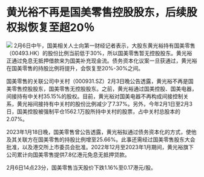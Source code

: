 # 黄光裕不再是国美零售控股股东，后续股权拟恢复至超20％

![](https://inews.gtimg.com/newsapp_bt/0/15451118858/1000)
2月6日中午，国美相关人士向第一财经记者表示，大股东黄光裕持有国美零售（00493.HK）的股份比例当前低于30%，所以国美零售暂无控股股东。黄光裕正通过免息无抵押借款来为国美补充现金流。债务资本化议案一旦获通过，黄光裕在国美零售的持股比例将提升，会恢复至20%-30%之间。

国美零售的关联公司中关村（000931.SZ）2月3日晚公告透露，黄光裕不再是国美零售控股股东，国美零售无控股股东。之前，黄光裕通过国美控股、国美电器，间接持有中关村35.15%的股权。目前，黄光裕对国美电器不再构成间接控制关系，黄光裕间接持有中关村的股份比例减少了7.37%。另外，今年2月1日至2月3日，国美控股被强制平仓1562.1万股所持中关村的股票，占中关村总股本的2.07%。

2023年1月18日晚，国美零售曾公告透露，黄光裕拟通过债务资本化的方式，使他及其关联方在国美零售的持股比例增至25.66%。此事还需经过国美零售股东大会批准，以及港交所上市委员会批准。2022年12月至2023年1月期间，黄光裕旗下公司累计向国美零售提供7.8亿港元免息无抵押贷款。

2月6日14点23分，国美零售当天股价下跌1.16%至0.17港元/股。

